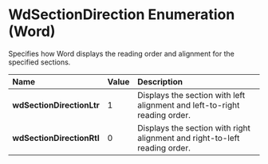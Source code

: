
# WdSectionDirection Enumeration (Word)

Specifies how Word displays the reading order and alignment for the specified sections.



|**Name**|**Value**|**Description**|
|:-----|:-----|:-----|
|**wdSectionDirectionLtr**|1|Displays the section with left alignment and left-to-right reading order.|
|**wdSectionDirectionRtl**|0|Displays the section with right alignment and right-to-left reading order.|
